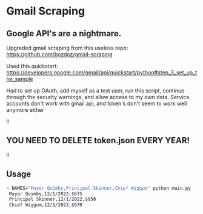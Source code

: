 # Gmail Scraping

## Google API's are a nightmare.

Upgraded gmail scraping from this useless repo: https://github.com/bozdoz/gmail-scraping

Used this quickstart: https://developers.google.com/gmail/api/quickstart/python#step_3_set_up_the_sample

Had to set up OAuth, add myself as a test user, run this script, continue through the security warnings, and allow access to my own data.  Service accounts don't work with gmail api, and token's don't seem to work well anymore either

!!
## YOU NEED TO DELETE token.json EVERY YEAR!
!!

## Usage

```bash
> NAMES="Mayor Quimby,Principal Skinner,Chief Wiggum" python main.py
 Mayor Quimby,12/1/2022,$675
 Principal Skinner,12/1/2022,$950
 Chief Wiggum,12/1/2022,$670
 ```